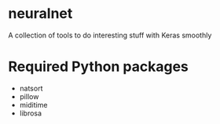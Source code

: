 # neuralnet
A collection of tools to do interesting stuff with Keras smoothly

# Required Python packages
* natsort
* pillow
* miditime
* librosa